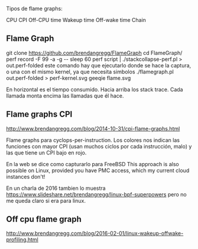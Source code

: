 Tipos de flame graphs:

CPU
CPI
Off-CPU time
Wakeup time
Off-wake time
Chain



## Flame Graph
git clone https://github.com/brendangregg/FlameGraph
cd FlameGraph/
perf record -F 99 -a -g -- sleep 60
perf script | ./stackcollapse-perf.pl > out.perf-folded
  este comando hay que ejecutarlo donde se hace la captura, o una con el mismo kernel, ya que necesita simbolos
./flamegraph.pl out.perf-folded > perf-kernel.svg
geeqie flame.svg

En horizontal es el tiempo consumido.
Hacia arriba los stack trace. Cada llamada monta encima las llamadas que él hace.



## Flame graphs CPI
http://www.brendangregg.com/blog/2014-10-31/cpi-flame-graphs.html

Flame graphs para cyclops-per-instruction.
Los colores nos indican las funciones con mayor CPI (usan muchos ciclos por cada instrucción, malo) y las que tiene un CPI bajo en rojo.

En la web se dice como capturarlo para FreeBSD
This approach is also possible on Linux, provided you have PMC access, which my current cloud instances don't!

En un charla de 2016 tambien lo muestra https://www.slideshare.net/brendangregg/linux-bpf-superpowers pero no me queda claro si era para linux.



## Off cpu flame graph
http://www.brendangregg.com/blog/2016-02-01/linux-wakeup-offwake-profiling.html
